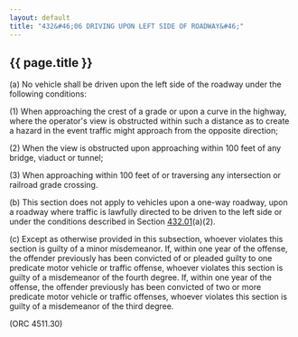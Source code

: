 ```yaml
---
layout: default 
title: "432&#46;06 DRIVING UPON LEFT SIDE OF ROADWAY&#46;"
---
```


{{ page.title }}
----------------

​(a) No vehicle shall be driven upon the left side of the roadway under
the following conditions:

​(1) When approaching the crest of a grade or upon a curve in the
highway, where the operator's view is obstructed within such a distance
as to create a hazard in the event traffic might approach from the
opposite direction;

​(2) When the view is obstructed upon approaching within 100 feet of any
bridge, viaduct or tunnel;

​(3) When approaching within 100 feet of or traversing any intersection
or railroad grade crossing.

​(b) This section does not apply to vehicles upon a one-way roadway,
upon a roadway where traffic is lawfully directed to be driven to the
left side or under the conditions described in Section
[432.01](1f0da391.html)(a)(2).

​(c) Except as otherwise provided in this subsection, whoever violates
this section is guilty of a minor misdemeanor. If, within one year of
the offense, the offender previously has been convicted of or pleaded
guilty to one predicate motor vehicle or traffic offense, whoever
violates this section is guilty of a misdemeanor of the fourth degree.
If, within one year of the offense, the offender previously has been
convicted of two or more predicate motor vehicle or traffic offenses,
whoever violates this section is guilty of a misdemeanor of the third
degree.

(ORC 4511.30)
